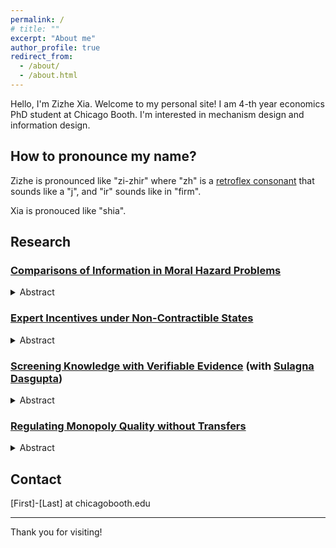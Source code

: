 ```yaml
---
permalink: /
# title: ""
excerpt: "About me"
author_profile: true
redirect_from: 
  - /about/
  - /about.html
---
```



Hello, I'm Zizhe Xia. Welcome to my personal site! I am 4-th year economics PhD student at Chicago Booth. I'm interested in mechanism design and information design.

## How to pronounce my name?

Zizhe is pronounced like "zi-zhir" where "zh" is a [retroflex consonant](https://en.wikipedia.org/wiki/Retroflex_consonant) that sounds like a "j", and "ir" sounds like in "firm". 

Xia is pronouced like "shia".

## Research
   
### **[Comparisons of Information in Moral Hazard Problems](https://arxiv.org/abs/2507.12476)**
<details>
    <summary>Abstract</summary>
    I use a novel geometric approach to compare information in moral hazard problems. I study three nested geometric orders on information, namely the column space, the conic span, and the zonotope orders. The orders are defined by the inclusion of the column space, the conic span, and the zonotope of the matrices representing the experiments. For each order, I establish four equivalent characterizations – (i) inclusion of polyhedral sets of feasible state dependent utilities, (ii) matrix factorization, (iii) posterior belief distributions, and (iv) classes of moral hazard problems. The column space order characterizes the comparison of feasibility in all moral hazard problems. The conic span order characterizes the comparison of costs in all moral hazard problems with a risk neutral agent and limited liability. The zonotope order characterizes the comparison of costs in all moral hazard problems when the agent can have any utility exhibiting risk aversion.
</details>

### **[Expert Incentives under Non-Contractible States](https://arxiv.org/abs/2508.10170)**
<details>
    <summary>Abstract</summary>
    Abstract I study whether and which expert incentives can be provided at what cost when the states of the world become non-contractible, but there is some noisy observation about the states that can be contracted upon. A principal hires an agent to acquire costly information about the states, but it is not possible to pay the agent based on the realized states. Instead, the principal has access to a noisy (Blackwell) experiment about the states, and can pay bonuses based on its realization. The agent is risk neutral and protected by limited liability. I completely characterize what the principal can incentivize the agent to learn, and how to design contracts to minimize the costs to provide such incentives. I then study which contractible information is always better at incentive provision. This gives rise to a novel order on information. In the binary-binary case, this order is characterized by larger differences in the likelihood ratios of the two realizations. My results provide insights into what information is better for evaluating expert predictions. 
</details>

### **[Screening Knowledge with Verifiable Evidence](https://zizhe-xia.github.io/files/papers/Hiring_with_Evidence_Feb2025.pdf)** (with [Sulagna Dasgupta](https://sites.google.com/view/sulagna)) 
<details>
    <summary>Abstract</summary>
    A principal seeks to screen an agent based on his demonstrable knowledge of a subject
     matter, modeled as a binary state. The agent learns about the state through two kinds of
    opposing verifiable signals, each kind providing evidence in favor of one of the states. A good
    quality agent has an evidence structure which is more informative than a bad quality one. In
    a symmetric setting, we show that under the optimal test, regardless of whether the agent can
    predict the state correctly, he is failed if the amount of evidence he is able to show is below a
    threshold. Conditional on providing evidence above this threshold, the agent is passed based on
    a simple True-False test – i.e., if and only if he gives the correct answer. We see this result as
    rationalizing a common test structure where test-takers are given credit for giving the correct
    answer only if they show a minimal amount of data, arguments, or steps, in support of their
    answer. We prove the results by identifying a connection to the optimal transport problem and
    leveraging it to show the existence of an appropriate virtual value function.
</details>

### **[Regulating Monopoly Quality without Transfers](http://ssrn.com/abstract=5390550)**
<details>
    <summary>Abstract</summary>
    I study the extent to which a regulator can correct monopolistic distortions using quality and coverage regulations in the presence of asymmetric cost information. I characterize the optimal regulations that maximize the weighted surplus. When the monopolist tends to be inefficient, the optimal regulations entail setting a minimum quality standard (MQS) coupled with the universal coverage requirement. When the monopolist tends to be efficient, the optimal regulations set a quality cap for certain types. The monopolist is asked to either provide the maximum quality for all consumers, or he is not allowed to serve qualities above a certain level. If the regulator places enough welfare weight on monopoly profits, it is optimal to impose no regulation. In general, the optimal regulations feature both an MQS and a quality cap, and can be implemented with a regulatory menu offering at most three options. Additionally, I show that the regulator grants more flexibility to the monopolist as the welfare weight on monopoly profits increases. 
</details>

## Contact

[First]-[Last] at chicagobooth.edu

---

Thank you for visiting!

